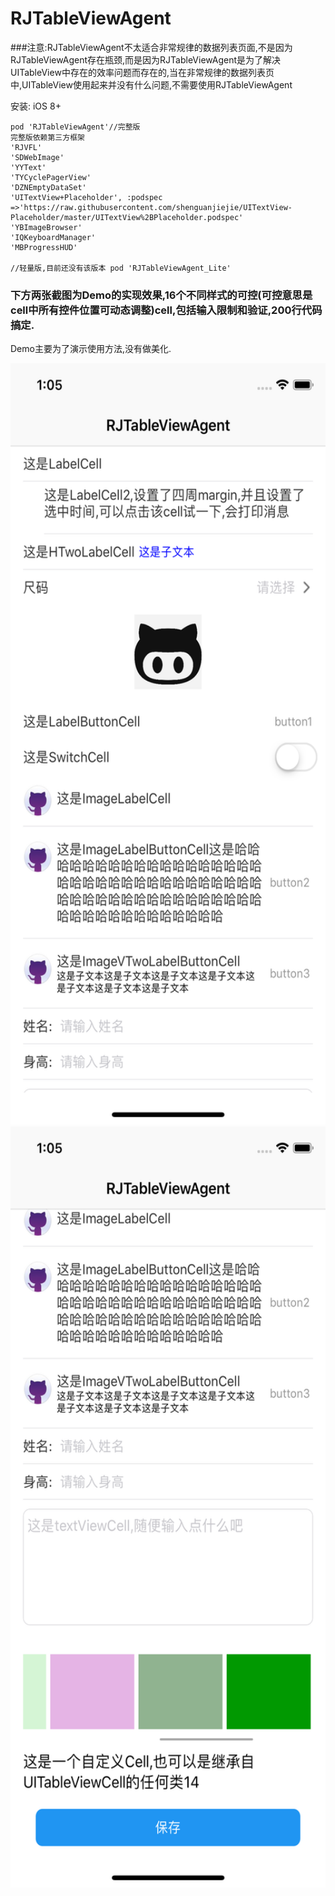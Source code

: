 # RJTableViewAgent
###注意:RJTableViewAgent不太适合非常规律的数据列表页面,不是因为RJTableViewAgent存在瓶颈,而是因为RJTableViewAgent是为了解决UITableView中存在的效率问题而存在的,当在非常规律的数据列表页中,UITableView使用起来并没有什么问题,不需要使用RJTableViewAgent


安装:
iOS 8+

```
pod 'RJTableViewAgent'//完整版
完整版依赖第三方框架
'RJVFL'
'SDWebImage'
'YYText'
'TYCyclePagerView'
'DZNEmptyDataSet'
'UITextView+Placeholder', :podspec =>'https://raw.githubusercontent.com/shenguanjiejie/UITextView-Placeholder/master/UITextView%2BPlaceholder.podspec'
'YBImageBrowser'
'IQKeyboardManager'
'MBProgressHUD'

//轻量版,目前还没有该版本 pod 'RJTableViewAgent_Lite' 

```

### 下方两张截图为Demo的实现效果,16个不同样式的可控(可控意思是cell中所有控件位置可动态调整)cell,包括输入限制和验证,200行代码搞定.
Demo主要为了演示使用方法,没有做美化.

<img src="https://github.com/shenguanjiejie/RJTableViewAgent/blob/master/Images/1.png" width="562.5" height="1218" alt="图片加载失败"/>
<img src="https://github.com/shenguanjiejie/RJTableViewAgent/blob/master/Images/2.png" width="562.5" height="1218" alt="图片加载失败"/>
